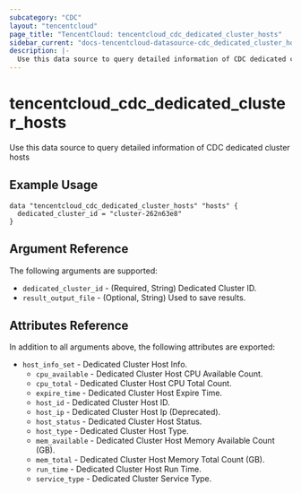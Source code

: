 ```yaml
---
subcategory: "CDC"
layout: "tencentcloud"
page_title: "TencentCloud: tencentcloud_cdc_dedicated_cluster_hosts"
sidebar_current: "docs-tencentcloud-datasource-cdc_dedicated_cluster_hosts"
description: |-
  Use this data source to query detailed information of CDC dedicated cluster hosts
---
```


# tencentcloud_cdc_dedicated_cluster_hosts

Use this data source to query detailed information of CDC dedicated cluster hosts

## Example Usage

```hcl
data "tencentcloud_cdc_dedicated_cluster_hosts" "hosts" {
  dedicated_cluster_id = "cluster-262n63e8"
}
```

## Argument Reference

The following arguments are supported:

* `dedicated_cluster_id` - (Required, String) Dedicated Cluster ID.
* `result_output_file` - (Optional, String) Used to save results.

## Attributes Reference

In addition to all arguments above, the following attributes are exported:

* `host_info_set` - Dedicated Cluster Host Info.
  * `cpu_available` - Dedicated Cluster Host CPU Available Count.
  * `cpu_total` - Dedicated Cluster Host CPU Total Count.
  * `expire_time` - Dedicated Cluster Host Expire Time.
  * `host_id` - Dedicated Cluster Host ID.
  * `host_ip` - Dedicated Cluster Host Ip (Deprecated).
  * `host_status` - Dedicated Cluster Host Status.
  * `host_type` - Dedicated Cluster Host Type.
  * `mem_available` - Dedicated Cluster Host Memory Available Count (GB).
  * `mem_total` - Dedicated Cluster Host Memory Total Count (GB).
  * `run_time` - Dedicated Cluster Host Run Time.
  * `service_type` - Dedicated Cluster Service Type.



